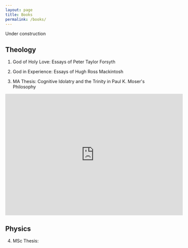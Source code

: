```yaml
---
layout: page
title: Books
permalink: /books/
---
```


Under construction

## Theology

1. God of Holy Love: Essays of Peter Taylor Forsyth

2. God in Experience: Essays of Hugh Ross Mackintosh

3. MA Thesis: Cognitive Idolatry and the Trinity in Paul K. Moser's Philosophy

<iframe src="https://archive.org/embed/cognitive_idolatry_and_the_trinity" width="560" height="384" frameborder="0" webkitallowfullscreen="true" mozallowfullscreen="true" allowfullscreen></iframe>

## Physics

4. MSc Thesis: 